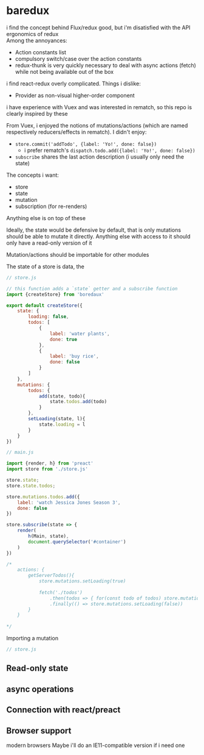 # baredux

i find the concept behind Flux/redux good, but i'm disatisfied with the API ergonomics of redux\
Among the annoyances:
- Action constants list
- compulsory switch/case over the action constants
- redux-thunk is very quickly necessary to deal with async actions (fetch) while not being available out of the box

i find react-redux overly complicated. Things i dislike:
- Provider as non-visual higher-order component

i have experience with Vuex and was interested in rematch, so this repo is clearly inspired by these

From Vuex, i enjoyed the notions of mutations/actions (which are named respectively reducers/effects in rematch). I didn't enjoy:
- `store.commit('addTodo', {label: 'Yo!', done: false})`
    - i prefer rematch's `dispatch.todo.add({label: 'Yo!', done: false})`
- `subscribe` shares the last action description (i usually only need the state)

The concepts i want:
- store
- state
- mutation
- subscription (for re-renders)

Anything else is on top of these

Ideally, the state would be defensive by default, that is only mutations should be able to mutate it directly. Anything else with access to it should only have a read-only version of it

Mutation/actions should be importable for other modules

The state of a store is data, the 





```js
// store.js

// this function adds a `state` getter and a subscribe function
import {createStore} from 'boredaux'

export default createStore({
    state: {
        loading: false,
        todos: [
            {
                label: 'water plants',
                done: true
            },
            {
                label: 'buy rice',
                done: false
            }
        ]
    },
    mutations: {
        todos: {
            add(state, todo){
                state.todos.add(todo)
            }
        },
        setLoading(state, l){
            state.loading = l
        }
    }
})
```

```js
// main.js

import {render, h} from 'preact'
import store from './store.js'

store.state;
store.state.todos;

store.mutations.todos.add({
    label: 'watch Jessica Jones Season 3',
    done: false
})

store.subscribe(state => {
    render(
        h(Main, state), 
        document.querySelector('#container')
    )
})

/*
    actions: {
        getServerTodos(){
            store.mutations.setLoading(true)
            
            fetch('./todos')
                .then(todos => { for(const todo of todos) store.mutations.todos.add(todo) })
                .finally(() => store.mutations.setLoading(false))
        }
    }
    
*/

```




Importing a mutation

```js
// store.js


```

## Read-only state

## async operations

## Connection with react/preact



## Browser support

modern browsers
Maybe i'll do an IE11-compatible version if i need one